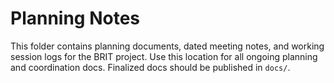 # Planning Notes

This folder contains planning documents, dated meeting notes, and working session logs for the BRIT project. Use this location for all ongoing planning and coordination docs. Finalized docs should be published in `docs/`.
